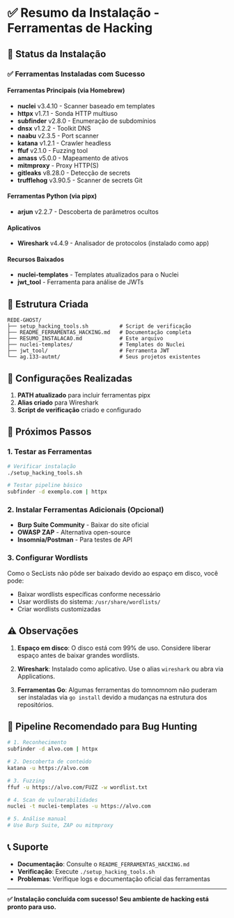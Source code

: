 # ✅ Resumo da Instalação - Ferramentas de Hacking

## 🎯 Status da Instalação

### ✅ Ferramentas Instaladas com Sucesso

#### Ferramentas Principais (via Homebrew)
- **nuclei** v3.4.10 - Scanner baseado em templates
- **httpx** v1.7.1 - Sonda HTTP multiuso
- **subfinder** v2.8.0 - Enumeração de subdomínios
- **dnsx** v1.2.2 - Toolkit DNS
- **naabu** v2.3.5 - Port scanner
- **katana** v1.2.1 - Crawler headless
- **ffuf** v2.1.0 - Fuzzing tool
- **amass** v5.0.0 - Mapeamento de ativos
- **mitmproxy** - Proxy HTTP(S)
- **gitleaks** v8.28.0 - Detecção de secrets
- **trufflehog** v3.90.5 - Scanner de secrets Git

#### Ferramentas Python (via pipx)
- **arjun** v2.2.7 - Descoberta de parâmetros ocultos

#### Aplicativos
- **Wireshark** v4.4.9 - Analisador de protocolos (instalado como app)

#### Recursos Baixados
- **nuclei-templates** - Templates atualizados para o Nuclei
- **jwt_tool** - Ferramenta para análise de JWTs

## 📁 Estrutura Criada

```
REDE-GHOST/
├── setup_hacking_tools.sh          # Script de verificação
├── README_FERRAMENTAS_HACKING.md   # Documentação completa
├── RESUMO_INSTALACAO.md            # Este arquivo
├── nuclei-templates/               # Templates do Nuclei
├── jwt_tool/                       # Ferramenta JWT
└── ag.133-autmt/                   # Seus projetos existentes
```

## 🔧 Configurações Realizadas

1. **PATH atualizado** para incluir ferramentas pipx
2. **Alias criado** para Wireshark
3. **Script de verificação** criado e configurado

## 🚀 Próximos Passos

### 1. Testar as Ferramentas
```bash
# Verificar instalação
./setup_hacking_tools.sh

# Testar pipeline básico
subfinder -d exemplo.com | httpx
```

### 2. Instalar Ferramentas Adicionais (Opcional)
- **Burp Suite Community** - Baixar do site oficial
- **OWASP ZAP** - Alternativa open-source
- **Insomnia/Postman** - Para testes de API

### 3. Configurar Wordlists
Como o SecLists não pôde ser baixado devido ao espaço em disco, você pode:
- Baixar wordlists específicas conforme necessário
- Usar wordlists do sistema: `/usr/share/wordlists/`
- Criar wordlists customizadas

## ⚠️ Observações

1. **Espaço em disco**: O disco está com 99% de uso. Considere liberar espaço antes de baixar grandes wordlists.

2. **Wireshark**: Instalado como aplicativo. Use o alias `wireshark` ou abra via Applications.

3. **Ferramentas Go**: Algumas ferramentas do tomnomnom não puderam ser instaladas via `go install` devido a mudanças na estrutura dos repositórios.

## 🎯 Pipeline Recomendado para Bug Hunting

```bash
# 1. Reconhecimento
subfinder -d alvo.com | httpx

# 2. Descoberta de conteúdo
katana -u https://alvo.com

# 3. Fuzzing
ffuf -u https://alvo.com/FUZZ -w wordlist.txt

# 4. Scan de vulnerabilidades
nuclei -t nuclei-templates -u https://alvo.com

# 5. Análise manual
# Use Burp Suite, ZAP ou mitmproxy
```

## 📞 Suporte

- **Documentação**: Consulte o `README_FERRAMENTAS_HACKING.md`
- **Verificação**: Execute `./setup_hacking_tools.sh`
- **Problemas**: Verifique logs e documentação oficial das ferramentas

---

**✅ Instalação concluída com sucesso! Seu ambiente de hacking está pronto para uso.**
